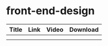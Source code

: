 # front-end-design

| Title  | Link  | Video  | Download  |
|---|---|---|---|
|   |   |   |   |
|   |   |   |   |
